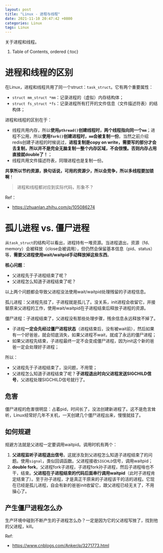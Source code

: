```yaml
---
layout: post
title: "Linux - 进程与线程"
date: 2021-11-10 20:47:42 +0800
categories: Linux
tags: Linux
---
```


关于进程和线程。

1. Table of Contents, ordered
{:toc}

# 进程和线程的区别
在Linux，进程和线程共用了同一个struct：`task_struct`。它有两个重要属性：
- `struct mm_struct *mm`：记录进程的（虚拟）内存结构体；
- `struct fs_struct *fs`：记录进程所有打开的文件信息（文件描述符表）的结构体；

进程和线程的区别在于：
- 线程共用内存，所以**使用`pthread()`创建线程时，两个线程指向同一个`mm`**；进程不公用，所以**使用`fork()`创建进程时，`mm`会被复制一份**。当然之前介绍redis创建子进程的时候说过，**进程复制是copy on write，需要写的部分才会去复制，所以并不是完全无脑复制一整个内存区域，不会很慢。否则内存占用直接就double了！**；
- 线程共用文件描述符表，同理进程也是复制一份。

**共享所以节约资源，换句话说，可用的资源少，所以会竞争，所以多线程要加锁啊**！

> 进程和线程都对应到实际代码，形象不？

Ref：
- https://zhuanlan.zhihu.com/p/105086274

# 孤儿进程 vs. 僵尸进程
从`task_struct`的结构可以看出，进程持有一堆资源。当进程退出，资源（fd、memory）会被释放（close会被调用），但仍然会保留基本信息（pid、status）等，**需要父进程使用wait/waitpid手动释放掉这些东西**。

**核心问题**：
- 父进程先于子进程结束了呢？
- 父进程怎么知道子进程结束了呢？

以上两个问题都会导致父进程没法使用wait/waitpid处理残留的子进程信息。

孤儿进程：父进程先挂了，子进程就是孤儿了。没关系，init进程会收留它，并接替原来父进程的工作，使用wait/waitpid在子进程结束后释放子进程的资源。

僵尸进程：子进程结束了，父进程没有那些处理步骤，残余信息永远释放不掉了。

- 子进程**一定会先经过僵尸进程状态**（进程结束后，没有被wait前），然后如果有一个好爸爸，就会彻底消失，如果父进程不wait，就成了永远的僵尸进程；
- 如果父进程先结束，子进程最终一定不会变成僵尸进程，因为init这个新的爸爸一定会处理好子进程；


所以：
- 父进程先于子进程结束了，没问题，不用管；
- 父进程怎么知道子进程结束了呢？**子进程退出时向父进程发送SIGCHILD信号**，父进程处理SIGCHILD信号就行了。

## 危害
僵尸进程的危害很明显：占着pid，时间长了，没法创建新进程了。这不是危言耸听，Linux经常好几年不关机，一天创建几个僵尸进程出来，慢慢就挂了。

## 如何规避
规避方法就是父进程一定要调用waitpid。调用时机有两个：
1. **父进程监听子进程退出信号**。这就涉及到父进程怎么知道子进程结束了的问题。使用`signal`，类似回调函数。父进程接收`SIGCHLD`信号，调用waitpid；
2. **double fork**。父进程fork子进程，子进程fork孙子进程，然后子进程啥也不干，结束。**父进程在子进程结束的代码后面串行调用waitpid**（此时子进程肯定结束了）。至于孙子进程，才是真正干原来的子进程该干的活的进程。它现在已经是孤儿进程，自会有新的爸爸init收留它，跟父进程已经无关了，不用操心了。

## 产生僵尸进程怎么办
生产环境中碰到不断产生的子进程怎么办？一定是因为它的父进程写挫了，找到他的父进程，kill。

Ref:
- https://www.cnblogs.com/Anker/p/3271773.html
